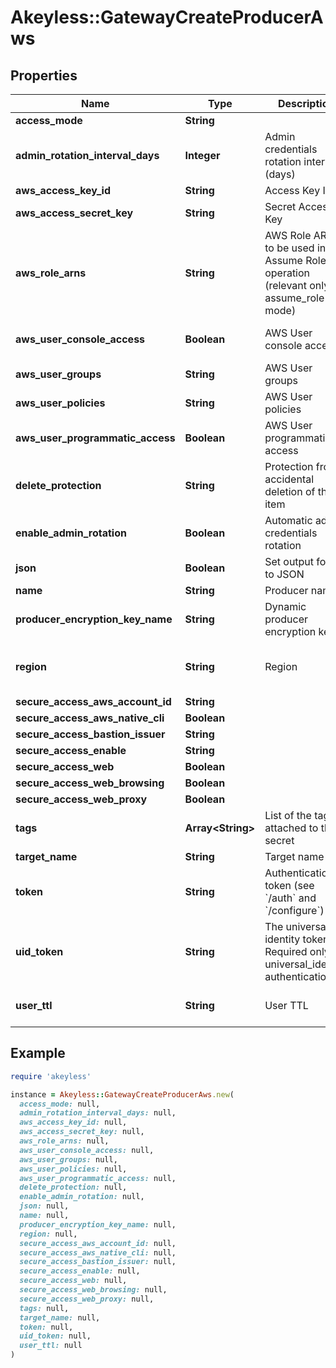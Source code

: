 # Akeyless::GatewayCreateProducerAws

## Properties

| Name | Type | Description | Notes |
| ---- | ---- | ----------- | ----- |
| **access_mode** | **String** |  | [optional] |
| **admin_rotation_interval_days** | **Integer** | Admin credentials rotation interval (days) | [optional][default to 0] |
| **aws_access_key_id** | **String** | Access Key ID | [optional] |
| **aws_access_secret_key** | **String** | Secret Access Key | [optional] |
| **aws_role_arns** | **String** | AWS Role ARNs to be used in the Assume Role operation (relevant only for assume_role mode) | [optional] |
| **aws_user_console_access** | **Boolean** | AWS User console access | [optional][default to false] |
| **aws_user_groups** | **String** | AWS User groups | [optional] |
| **aws_user_policies** | **String** | AWS User policies | [optional] |
| **aws_user_programmatic_access** | **Boolean** | AWS User programmatic access | [optional][default to true] |
| **delete_protection** | **String** | Protection from accidental deletion of this item | [optional] |
| **enable_admin_rotation** | **Boolean** | Automatic admin credentials rotation | [optional][default to false] |
| **json** | **Boolean** | Set output format to JSON | [optional] |
| **name** | **String** | Producer name |  |
| **producer_encryption_key_name** | **String** | Dynamic producer encryption key | [optional] |
| **region** | **String** | Region | [optional][default to &#39;us-east-2&#39;] |
| **secure_access_aws_account_id** | **String** |  | [optional] |
| **secure_access_aws_native_cli** | **Boolean** |  | [optional] |
| **secure_access_bastion_issuer** | **String** |  | [optional] |
| **secure_access_enable** | **String** |  | [optional] |
| **secure_access_web** | **Boolean** |  | [optional] |
| **secure_access_web_browsing** | **Boolean** |  | [optional] |
| **secure_access_web_proxy** | **Boolean** |  | [optional] |
| **tags** | **Array&lt;String&gt;** | List of the tags attached to this secret | [optional] |
| **target_name** | **String** | Target name | [optional] |
| **token** | **String** | Authentication token (see &#x60;/auth&#x60; and &#x60;/configure&#x60;) | [optional] |
| **uid_token** | **String** | The universal identity token, Required only for universal_identity authentication | [optional] |
| **user_ttl** | **String** | User TTL | [optional][default to &#39;60m&#39;] |

## Example

```ruby
require 'akeyless'

instance = Akeyless::GatewayCreateProducerAws.new(
  access_mode: null,
  admin_rotation_interval_days: null,
  aws_access_key_id: null,
  aws_access_secret_key: null,
  aws_role_arns: null,
  aws_user_console_access: null,
  aws_user_groups: null,
  aws_user_policies: null,
  aws_user_programmatic_access: null,
  delete_protection: null,
  enable_admin_rotation: null,
  json: null,
  name: null,
  producer_encryption_key_name: null,
  region: null,
  secure_access_aws_account_id: null,
  secure_access_aws_native_cli: null,
  secure_access_bastion_issuer: null,
  secure_access_enable: null,
  secure_access_web: null,
  secure_access_web_browsing: null,
  secure_access_web_proxy: null,
  tags: null,
  target_name: null,
  token: null,
  uid_token: null,
  user_ttl: null
)
```

